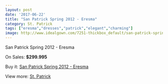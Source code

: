 ```yaml
---
layout: post
date: '2017-06-22'
title: "San Patrick Spring 2012 - Eresma"
category: St. Patrick
tags: ["eresma","dresses","patrick","elegant","charming"]
image: http://www.idealgown.com/7251-thickbox_default/san-patrick-spring-2012-eresma.jpg
---
```

San Patrick Spring 2012 - Eresma

On Sales: **$299.995**
<a href="https://www.idealgown.com/en/st-patrick/3070-san-patrick-spring-2012-eresma.html"><amp-img layout="responsive" width="600" height="600" src="//www.idealgown.com/7251-thickbox_default/san-patrick-spring-2012-eresma.jpg" alt="San Patrick Spring 2012 - Eresma 0" /></a>
<a href="https://www.idealgown.com/en/st-patrick/3070-san-patrick-spring-2012-eresma.html"><amp-img layout="responsive" width="600" height="600" src="//www.idealgown.com/7253-thickbox_default/san-patrick-spring-2012-eresma.jpg" alt="San Patrick Spring 2012 - Eresma 1" /></a>
<a href="https://www.idealgown.com/en/st-patrick/3070-san-patrick-spring-2012-eresma.html"><amp-img layout="responsive" width="600" height="600" src="//www.idealgown.com/7252-thickbox_default/san-patrick-spring-2012-eresma.jpg" alt="San Patrick Spring 2012 - Eresma 2" /></a>

Buy it: [San Patrick Spring 2012 - Eresma](https://www.idealgown.com/en/st-patrick/3070-san-patrick-spring-2012-eresma.html "San Patrick Spring 2012 - Eresma")

View more: [St. Patrick](https://www.idealgown.com/en/36-st-patrick "St. Patrick")